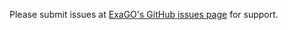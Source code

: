 Please submit issues at [ExaGO's GitHub issues page](https://github.com/pnnl/ExaGO/issues) for support.
